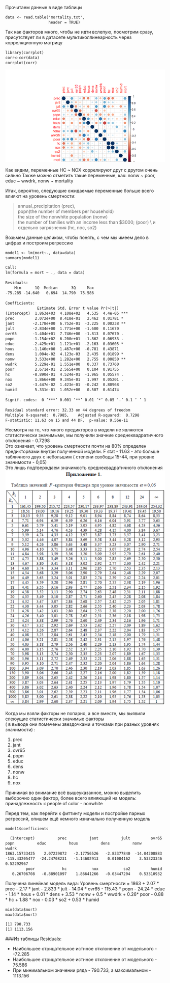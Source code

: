 Прочитаем данные в виде таблицы
```{r}
data <- read.table('mortality.txt',             
                   header = TRUE) 
```
Так как факторов много, чтобы не идти вслепую, посмотрим сразу, \
присутствует ли в датасете мультиколлинеарность через корреляционную матрицу
```{r}
library(corrplot)
corr<-cor(data)
corrplot(corr)
```
![png](https://github.com/VMVoron/Linear_regression_SPbU/blob/main/Rplot.png)

Как видим, переменные HC ~ NOX коррелируют друг с другом очень сильно
Также можно отметить такие переменные, как: nonw ~ poor, educ ~ wwdrk, nonw ~ mortality

Итак, вероятно, следующие ожидаемые переменные больше всего влияют на уровень смертности: 
> annual_precipitation (prec), \
> popn(the number of members per household) \
> the size of the nonwhite population (nonw) \
> the number of families with an income less than $3000; (poor) \ 
> и отдельно загрязнения (hc, noc, so2) 

Возьмем данные целиком, чтобы понять, с чем мы имеем дело в цифрах и построим регрессию

```{r}
model1 <- lm(mort~., data=data)
summary(model1)
```
```{r}
Call:
lm(formula = mort ~ ., data = data)

Residuals:
    Min      1Q  Median      3Q     Max 
-75.285 -14.640   0.694  14.790  75.586 

Coefficients:
              Estimate Std. Error t value Pr(>|t|)    
(Intercept)  1.863e+03  4.108e+02   4.535  4.4e-05 ***
prec         2.072e+00  8.418e-01   2.462  0.01781 *  
jant        -2.178e+00  6.752e-01  -3.225  0.00238 ** 
jult        -2.834e+00  1.771e+00  -1.600  0.11670    
ovr65       -1.404e+01  7.746e+00  -1.813  0.07670 .  
popn        -1.154e+02  6.200e+01  -1.862  0.06933 .  
educ        -2.425e+01  1.121e+01  -2.163  0.03605 *  
hous        -1.146e+00  1.467e+00  -0.781  0.43871    
dens         1.004e-02  4.123e-03   2.435  0.01899 *  
nonw         3.533e+00  1.282e+00   2.755  0.00850 ** 
wwdrk        5.229e-01  1.551e+00   0.337  0.73760    
poor         2.671e-01  2.565e+00   0.104  0.91755    
hc          -8.890e-01  4.524e-01  -1.965  0.05574 .  
nox          1.866e+00  9.345e-01   1.997  0.05201 .  
so2         -3.447e-02  1.423e-01  -0.242  0.80968    
humid        5.331e-01  1.052e+00   0.507  0.61474    
---
Signif. codes:  0 ‘***’ 0.001 ‘**’ 0.01 ‘*’ 0.05 ‘.’ 0.1 ‘ ’ 1

Residual standard error: 32.33 on 44 degrees of freedom
Multiple R-squared:  0.7985,	Adjusted R-squared:  0.7298 
F-statistic: 11.63 on 15 and 44 DF,  p-value: 9.56e-11
```

Несмотря на то, что много предикторов в модели не являются статистически значимыми, мы получили значние среднеквадратичного отклонения - 0.7298 \
Это означает, что уровень смертности почти на 80% определен предикторвами  внутри полученной модели. 
F stat - 11.63 - это больше табличного двух с небольшим  ( степени свободы 15-44, при уровне значимости - 0,05) \
Это лишь подтверждаем значимость среднеквадратичного отклонения
![png](https://github.com/VMVoron/Linear_regression_SPbU/blob/main/F.gif)

Когда мы взяли факторы не попарно, а все вместе, мы выявили слеюущие статистически значимые факторы \
( в выводе они помечены звездочками и точками при разных уровнях значимости) :
1) prec
2) jant
3) ovr65
4) popn
5) educ
6) dens
7) nonw
8) hc
9) nox

Принимая во внимание всё вышеуказанное, можно выделить выборочно один фактор, более всего влияющий на модель: \
принадлежность к people of color - nonwhite

Перед тем, как перейти к фиттингу модели и постройке парных регрессий, опишем ещё немного изначально полученную модель 

```{r}
model1$coefficients
```

```{r}
  (Intercept)          prec          jant          jult         ovr65          popn          educ          hous          dens          nonw         wwdrk 
1863.15733425    2.07239872   -2.17756526   -2.83377840  -14.04208883 -115.43205477  -24.24708231   -1.14602913    0.01004162    3.53323346    0.52292967 
         poor            hc           nox           so2         humid 
   0.26706708   -0.88901097    1.86641266   -0.03447204    0.53310932 
```
Получена линейная модель вида: 
Уровень смертности = 1863 + 2.07 * prec - 2.17 * jant - 2.833 * jult - 14.04 * ovr65 - 115.43 * popn - 24.24 * educ - 1.14 * hous + 0.01 * dens + 3.53 * nonw + 0.5 * wwdrk + 0.26* poor - 0.88 * hc + 1.88 * nox - 0.03 * so2 + 0.53 * humid


```{r}
min(data$mort)
max(data$mort)
```
```{r}
[1] 790.733
[1] 1113.156
```
###Из таблицы Residuals:  
- Наибольшее отрицательное истнное отклонение от модельного -   -72.285 
- Наибольшее отрицательное истнное отклонение от модельного -   75.586  
- При минимальном значении ряда -  790.733, а максимальном - 1113.156
